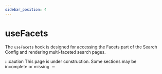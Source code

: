 ```yaml
---
sidebar_position: 4
---
```


# useFacets

The `useFacets` hook is designed for accessing the Facets part of the Search Config and rendering multi-faceted search pages.

:::caution
This page is under construction. Some sections may be incomplete or missing.
:::